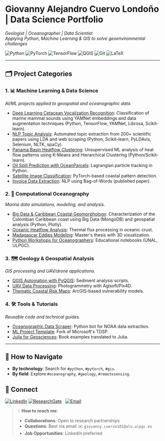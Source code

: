 # Giovanny Alejandro Cuervo Londoño | Data Science Portfolio  
*Geologist | Oceanographer | Data Scientist*  
*Applying Python, Machine Learning & GIS to solve geoenvironmental challenges*  

![Python](https://img.shields.io/badge/Python-3.10+-blue?logo=python&logoColor=white)
![PyTorch](https://img.shields.io/badge/PyTorch-2.0+-red?logo=pytorch)
![TensorFlow](https://img.shields.io/badge/TensorFlow-2.12-orange?logo=tensorflow)
![QGIS](https://img.shields.io/badge/QGIS-3.28-green?logo=qgis&logoColor=white)
![Git](https://img.shields.io/badge/Git-F05032?logo=git&logoColor=white)
![LaTeX](https://img.shields.io/badge/LaTeX-008080?logo=latex&logoColor=white)

---

## 🗂️ **Project Categories**  

### 1. **📊 Machine Learning & Data Science**  
*AI/ML projects applied to geospatial and oceanographic data.*  
- [Deep Learning Cetacean Vocalization Recognition](https://github.com/gacuervol/DeepLearning-cetacean-sounds/tree/main): Classification of marine mammal sounds using YAMNet embeddings and data augmentation techniques (Python, TensorFlow, YAMNet, Librosa, Scikit-learn).
- [NLP Topic Analysis](https://github.com/gacuervol/TopicModeling-NLP-RemoteSensing): Automated topic extraction from 200+ scientific papers using LDA and web scraping (Python, Scikit-learn, PyLDAvis, Selenium, NLTK, spaCy).
- [Panama Basin Heatflow Clustering](https://github.com/gacuervol/unsupervised-ml-heatflow/tree/main): Unsupervised ML analysis of heat flow patterns using K-Means and Hierarchical Clustering (Python/Scikit-learn).
- [Oil Spill Prediction with OceanParcels](link): Lagrangian particle tracking in Python.  
- [Satellite Image Classification](link): PyTorch-based coastal pattern detection.  
- [Invoice Data Extraction](link): NLP using Bag-of-Words (published paper).  

### 2. **🌊 Computational Oceanography**  
*Marine data simulations, modeling, and analysis.*  
- [Big Data & Caribbean Coastal Geomorphology](https://github.com/gacuervol/BigData-geospatial-caribbean/tree/main): Characterization of the Colombian Caribbean coast using Big Data (MongoDB) and geospatial analysis (Python, Plotly). 
- [Oceanic Heatflow Analysis](https://github.com/gacuervol/oceanic-heatflow/tree/main): Thermal flux processing in oceanic crust.
- [Madagascar Eddies Modeling](link): Master's thesis with 3D visualization.  
- [Python Workshops for Oceanographers](link): Educational notebooks (UNAL, ULPGC).  

### 3. **🗺️ Geology & Geospatial Analysis**  
*GIS processing and UAV/drone applications.*  
- [QGIS Automation with PyQGIS](link): Sediment analysis scripts.  
- [UAV Data Processing](link): Photogrammetry with Agisoft/Pix4D.  
- [Thematic Coastal Risk Maps](link): ArcGIS-based vulnerability models.  

### 4. **🛠️ Tools & Tutorials**  
*Reusable code and technical guides.*  
- [Oceanographic Data Scraper](link): Python bot for NOAA data extraction.  
- [ML Project Template](link): Fork of Microsoft's TDSP.  
- [Julia for Geosciences](link): Book examples translated to Julia.  

---

## 📌 **How to Navigate**  
- **By technology**: Search for `#python`, `#pytorch`, `#gis`.  
- **By field**: Explore `#oceanography`, `#geology`, `#remotesensing`.  

## 🔗 Connect
[![LinkedIn](https://img.shields.io/badge/LinkedIn-Giovanny_Cuervo-0077B5?style=for-the-badge&logo=linkedin)](https://www.linkedin.com/in/giovanny-alejandro-cuervo-londo%C3%B1o-b446ab23b/) 
[![ResearchGate](https://img.shields.io/badge/ResearchGate-00CCBB?style=for-the-badge&logo=researchgate)](https://www.researchgate.net/profile/Giovanny-Cuervo-Londono)  
[![Email](https://img.shields.io/badge/Email-giovanny.cuervo101%40alu.ulpgc.es-D14836?style=for-the-badge&logo=gmail)](mailto:giovanny.cuervo101@alu.ulpgc.es)

> 💡 **How to reach me**:  
> - **Collaborations**: Open to research partnerships  
> - **Questions**: Best via email ✉️ `giovanny.cuervo101@alu.ulpgc.es` 
> - **Job Opportunities**: LinkedIn preferred

